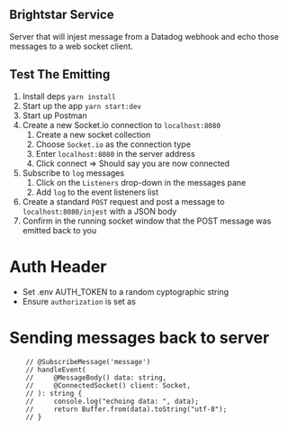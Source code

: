 ## Brightstar Service

Server that will injest message from a Datadog webhook and echo those messages to a web socket client.

## Test The Emitting

1. Install deps `yarn install`
2. Start up the app `yarn start:dev`
3. Start up Postman
4. Create a new Socket.io connection to `localhost:8080`
    1. Create a new socket collection
    2. Choose `Socket.io` as the connection type
    3. Enter `localhost:8080` in the server address
    4. Click connect => Should say you are now connected
5. Subscribe to `log` messages
    1. Click on the `Listeners` drop-down in the messages pane
    2. Add `log` to the event listeners list
6. Create a standard `POST` request and post a message to `localhost:8080/injest` with a JSON body
7. Confirm in the running socket window that the POST message was emitted back to you

# Auth Header
- Set .env AUTH_TOKEN to a random cyptographic string
- Ensure `authorization` is set as


# Sending messages back to server

```
    // @SubscribeMessage('message')
    // handleEvent(
    //     @MessageBody() data: string,
    //     @ConnectedSocket() client: Socket,
    // ): string {
    //     console.log("echoing data: ", data);
    //     return Buffer.from(data).toString("utf-8");
    // }
```